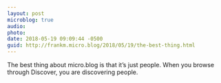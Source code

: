 ```yaml
---
layout: post
microblog: true
audio: 
photo: 
date: 2018-05-19 09:09:44 -0500
guid: http://frankm.micro.blog/2018/05/19/the-best-thing.html
---
```

The best thing about micro.blog is that it’s just people. When you browse through Discover, you are discovering people. 
